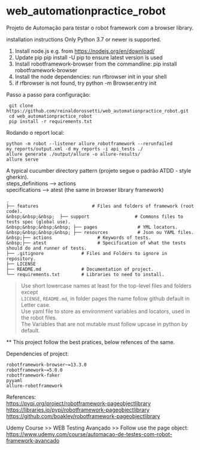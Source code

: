# web_automationpractice_robot

Projeto de Automação para testar o robot framework com a browser library.


installation instructions
Only Python 3.7 or newer is supported.

1. Install node.js e.g. from https://nodejs.org/en/download/
2. Update pip pip install -U pip to ensure latest version is used
3. Install robotframework-browser from the commandline: pip install robotframework-browser
4. Install the node dependencies: run rfbrowser init in your shell
5. if rfbrowser is not found, try python -m Browser.entry init

Passo a passo para configuração:
```
 git clone https://github.com/reinaldorossetti/web_automationpractice_robot.git
 cd web_automationpractice_robot   
 pip install -r requirements.txt
```

Rodando o report local:
```
python -m robot --listener allure_robotframework --rerunfailed my_reports/output.xml -d my_reports -i api_tests ./ 
allure generate ./output/allure -o allure-results/
allure serve
```

A typical cucumber directory pattern (projeto segue o padrão ATDD - style gherkin).  
steps_definitions --> actions   
specifications   --> atest (the same in browser library framework)  
````
.  
├── features                    # Files and folders of framework (root code).  
&nbsp;&nbsp;&nbsp;  ├── support                 # Commons files to tests spec (global use).  
&nbsp;&nbsp;&nbsp;&nbsp; ├── pages               # YML locators.  
&nbsp;&nbsp;&nbsp;&nbsp; ├── resources           # Json ou YAML files.  
&nbsp;├── actions                 # Keywords of tests.  
&nbsp;├── atest                   # Specification of what the tests should do and runner of tests.  
├── .gitignore              # Files and Folders to ignore in repository.  
├── LICENSE  
├── README.md               # Documentation of project.  
└── requirements.txt        # Libraries to need to install.  
````

> Use short lowercase names at least for the top-level files and folders except  
> `LICENSE`, `README.md`, in folder pages the name follow github default in Letter case.  
> Use yaml file to store as environment variables and locators, used in the robot files.   
> The Variables that are not mutable must follow upcase in python by default.  

** This project follow the best pratices, below refences of the same.

Dependencies of project:
```
robotframework-browser~=13.3.0
robotframework~=5.0.0
robotframework-faker
pyyaml
allure-robotframework
```

References:  
https://pypi.org/project/robotframework-pageobjectlibrary    
https://libraries.io/pypi/robotframework-pageobjectlibrary  
https://github.com/boakley/robotframework-pageobjectlibrary  

Udemy Course >> WEB Testing Avançado >> Follow use the page object:  
https://www.udemy.com/course/automacao-de-testes-com-robot-framework-avancado  
